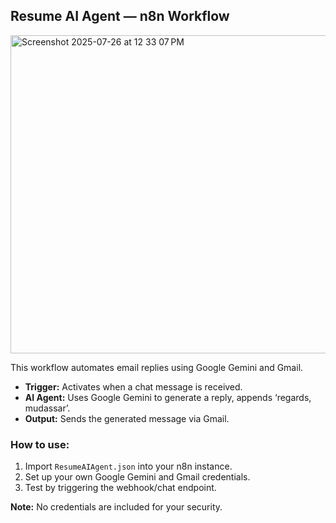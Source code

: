 ## Resume AI Agent — n8n Workflow

<img width="898" height="509" alt="Screenshot 2025-07-26 at 12 33 07 PM" src="https://github.com/user-attachments/assets/282b3d26-c831-4b42-a741-f304402f68fb" />


This workflow automates email replies using Google Gemini and Gmail.
- **Trigger:** Activates when a chat message is received.
- **AI Agent:** Uses Google Gemini to generate a reply, appends ‘regards, mudassar’.
- **Output:** Sends the generated message via Gmail.

### How to use:
1. Import `ResumeAIAgent.json` into your n8n instance.
2. Set up your own Google Gemini and Gmail credentials.
3. Test by triggering the webhook/chat endpoint.

**Note:** No credentials are included for your security.
